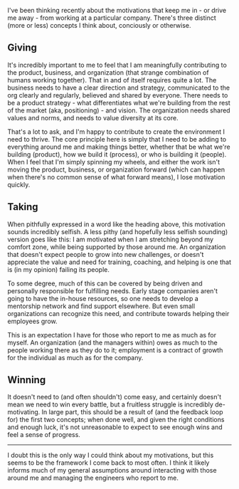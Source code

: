 I've been thinking recently about the motivations that keep me in - or drive me away - from working at a particular company. There's three distinct (more or less) concepts I think about, conciously or otherwise.

## Giving

It's incredibly important to me to feel that I am meaningfully contributing to the product, business, and organization (that strange combination of humans working together). That in and of itself requires quite a lot. The business needs to have a clear direction and strategy, communicated to the org clearly and regularly, believed and shared by everyone. There needs to be a product strategy - what differentiates what we're building from the rest of the market (aka, positioning) - and vision. The organization needs shared values and norms, and needs to value diversity at its core.

That's a lot to ask, and I'm happy to contribute to create the environment I need to thrive. The core principle here is simply that I need to be adding to everything around me and making things better, whether that be what we're building (product), how we build it (process), or who is building it (people). When I feel that I'm simply spinning my wheels, and either the work isn't moving the product, business, or organization forward (which can happen when there's no common sense of what forward means), I lose motivation quickly.


## Taking

When pithfully expressed in a word like the heading above, this motivation sounds incredibly selfish. A less pithy (and hopefully less selfish sounding) version goes like this: I am motivated when I am stretching beyond my comfort zone, while being supported by those around me. An organization that doesn't expect people to grow into new challenges, or doesn't appreciate the value and need for training, coaching, and helping is one that is (in my opinion) failing its people.

To some degree, much of this can be covered by being driven and personally responsible for fulfilling needs. Early stage companies aren't going to have the in-house resources, so one needs to develop a mentorship network and find support elsewhere. But even small organizations can recognize this need, and contribute towards helping their employees grow.

This is an expectation I have for those who report to me as much as for myself. An organization (and the managers within) owes as much to the people working there as they do to it; employment is a contract of growth for the individual as much as for the company.


## Winning

It doesn't need to (and often shouldn't) come easy, and certainly doesn't mean we need to win every battle, but a fruitless struggle is incredibly de-motivating. In large part, this should be a result of (and the feedback loop for) the first two concepts; when done well, and given the right conditions and enough luck, it's not unreasonable to expect to see enough wins and feel a sense of progress. 


----------------------------------

I doubt this is the only way I could think about my motivations, but this seems to be the framework I come back to most often. I think it likely informs much of my general assumptions around interacting with those around me and managing the engineers who report to me. 
